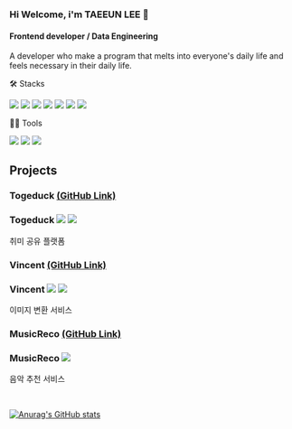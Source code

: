 ### Hi Welcome, i'm TAEEUN LEE 👋

#### Frontend developer / Data Engineering
A developer who make a program that melts into everyone's daily life and feels necessary in their daily life.


🛠️ Stacks

<img src="https://img.shields.io/badge/Python-3766AB?style=flat-square&logo=Python&logoColor=white"/>  <img src="https://img.shields.io/badge/JavaScript-F7DF1E?style=flat-square&logo=JavaScript&logoColor=white"/> <img src="https://img.shields.io/badge/Django-092E20?style=flat-square&logo=Django&logoColor=white"/> <img src="https://img.shields.io/badge/Visual Studio Code-007ACC?style=flat-square&logo=Visual Studio Code&logoColor=white"/> <img src="https://img.shields.io/badge/Eclipse IDE-2C2255?style=flat-square&logo=Eclipse IDE&logoColor=white"/>  <img src="https://img.shields.io/badge/docker-2496ED?style=flat-square&logo=docker&logoColor=white"/> <img src="https://img.shields.io/badge/Unity-FFFFFF?style=flat-square&logo=Unity&logoColor=black"/>


💪🏼 Tools 

 <img src="https://img.shields.io/badge/Visual Studio Code-007ACC?style=flat-square&logo=Visual Studio Code&logoColor=white"/> <img src="https://img.shields.io/badge/GitHub-181717?style=flat-square&logo=GitHub&logoColor=white"/> <img src="https://img.shields.io/badge/Eclipse IDE-2C2255?style=flat-square&logo=Eclipse IDE&logoColor=white"/> 





## Projects

### Togeduck <a href="https://github.com/Team-Hot6/Togeduck_Backend">(GitHub Link)</a>
### Togeduck <a href="https://github.com/Team-Hot6/Togeduck_Backend"><img src="https://img.shields.io/badge/Backend-E4E4E4?style=flat-square&logo=&logoColor=white"/></a> <a href="https://github.com/Team-Hot6/Togeduck_Frontend"><img src="https://img.shields.io/badge/Frontend-E4E4E4?style=flat-square&logo=&logoColor=white"/></a>
취미 공유 플랫폼

### Vincent <a href="https://github.com/Carrotww/Vincent_Backend">(GitHub Link)</a>
### Vincent <a href="https://github.com/Carrotww/Vincent_Backend"><img src="https://img.shields.io/badge/Backend-E4E4E4?style=flat-square&logo=&logoColor=white"/></a> <a href="https://github.com/Carrotww/Vincent_Frontend"><img src="https://img.shields.io/badge/Frontend-E4E4E4?style=flat-square&logo=&logoColor=white"/></a>
이미지 변환 서비스

### MusicReco <a href="https://github.com/Carrotww/Recommend_service">(GitHub Link)</a>
### MusicReco <a href="https://github.com/Carrotww/Recommend_service"><img src="https://img.shields.io/badge/Backend | Frontend-E4E4E4?style=flat-square&logo=&logoColor=white"/></a>
음악 추천 서비스

&nbsp; 

[![Anurag's GitHub stats](https://github-readme-stats.vercel.app/api?username=Taeeun99)](https://github.com/Taeeun99/github-readme-stats)
